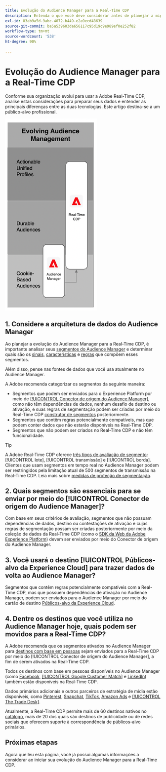 ```yaml
---
title: Evolução do Audience Manager para a Real-Time CDP
description: Entenda o que você deve considerar antes de planejar a migração do Audience Manager para a Real-Time CDP.
exl-id: 83ab9a5d-9abc-4072-b449-e2a9ecd48639
source-git-commit: ba5a539603da656117c95d19c9e989ef0e252f82
workflow-type: tm+mt
source-wordcount: '538'
ht-degree: 90%

---
```


# Evolução do Audience Manager para a Real-Time CDP

Conforme sua organização evolui para usar a Adobe Real-Time CDP, analise estas considerações para preparar seus dados e entender as principais diferenças entre as duas tecnologias. Este artigo destina-se a um público-alvo profissional.

![Diagrama de evolução do Audience Manager para a Real-Time CDP](/help/rtcdp/assets/aam-to-rtcdp-evolution.png)

## 1. Considere a arquitetura de dados do Audience Manager

Ao planejar a evolução do Audience Manager para a Real-Time CDP, é importante analisar seus [segmentos do Audience Manager](https://experienceleague.adobe.com/docs/audience-manager/user-guide/features/segments/segments-purpose.html?lang=pt-BR) e determinar quais são os [sinais](https://experienceleague.adobe.com/docs/audience-manager/user-guide/features/data-explorer/data-explorer-understanding-signals.html?lang=pt-BR), [características](https://experienceleague.adobe.com/docs/audience-manager/user-guide/features/traits/trait-details-page.html?lang=pt-BR) e [regras](https://experienceleague.adobe.com/docs/audience-manager/user-guide/features/segments/segment-builder.html?lang=pt-BR#segment-builder-section) que compõem esses segmentos.

Além disso, pense nas fontes de dados que você usa atualmente no Audience Manager.

A Adobe recomenda categorizar os segmentos da seguinte maneira:

* Segmentos que podem ser enviados para o Experience Platform por meio de [[!UICONTROL Conector de origem do Audience Manager]](/help/sources/connectors/adobe-applications/audience-manager.md), como não têm dependências de dados, nenhum desafio de destino ou ativação, e suas regras de segmentação podem ser criadas por meio do Real-Time CDP [construtor de segmentos](/help/segmentation/ui/segment-builder.md) posteriormente.
* Segmentos que contêm regras potencialmente compatíveis, mas que podem conter dados que não estarão disponíveis na Real-Time CDP.
* Segmentos que não podem ser criados no Real-Time CDP e não têm funcionalidade.

>[!TIP]
>
>A Adobe Real-Time CDP oferece [três tipos de avaliação de segmento](/help/segmentation/home.md#evaluate-segments): [!UICONTROL lote], [!UICONTROL transmissão] e [!UICONTROL borda]. Clientes que usam segmentos em tempo real no Audience Manager podem ser restringidos pela limitação atual de 500 segmentos de transmissão na Real-Time CDP. Leia mais sobre [medidas de proteção de segmentação](/help/profile/guardrails.md).

## 2. Quais segmentos são essenciais para se enviar por meio do [!UICONTROL Conector de origem do Audience Manager]?

Com base em seus critérios de avaliação, segmentos que não possuam dependências de dados, destino ou contestações de ativação e cujas regras de segmentação possam ser criadas posteriormente por meio da coleção de dados da Real-Time CDP (como o [SDK da Web da Adobe Experience Platform](/help/edge/web-sdk-faq.md)) devem ser enviados por meio do Conector de origem do Audience Manager.

## 3. Você usará o destino [!UICONTROL Públicos-alvo da Experience Cloud] para trazer dados de volta ao Audience Manager?

Segmentos que contêm regras potencialmente compatíveis com a Real-Time CDP, mas que possuem dependências de ativação no Audience Manager, podem ser enviados para o Audience Manager por meio do cartão de destino [Públicos-alvo da Experience Cloud](/help/destinations/catalog/adobe/experience-cloud-audiences.md).

## 4. Dentre os destinos que você utiliza no Audience Manager hoje, quais podem ser movidos para a Real-Time CDP?

A Adobe recomenda que os segmentos ativados no Audience Manager para [destinos com base em pessoas](https://experienceleague.adobe.com/docs/audience-manager/user-guide/features/destinations/people-based/people-based-destinations-overview.html?lang=pt-BR) sejam enviados para a Real-Time CDP por meio do [!UICONTROL Conector de origem do Audience Manager], a fim de serem ativados na Real-Time CDP.

Todos os destinos com base em pessoas disponíveis no Audience Manager (como [Facebook](/help/destinations/catalog/social/facebook.md), [[!UICONTROL Google Customer Match]](/help/destinations/catalog/advertising/google-customer-match.md) e [LinkedIn](/help/destinations/catalog/social/linkedin.md)) também estão disponíveis na Real-Time CDP.

Dados primários adicionais e outros parceiros de estratégia de mídia estão disponíveis, como [Pinterest](/help/destinations/catalog/advertising/pinterest.md), [Snapchat](/help/destinations/catalog/advertising/snap-inc.md), [TikTok](/help/destinations/catalog/social/tiktok.md), [Amazon Ads](/help/destinations/catalog/advertising/amazon-ads.md) e [[!UICONTROL The Trade Desk]](/help/destinations/catalog/advertising/tradedesk.md).

Atualmente, a Real-Time CDP permite mais de 60 destinos nativos no [catálogo](/help/destinations/catalog/overview.md), mais de 20 dos quais são destinos de publicidade ou de redes sociais que oferecem suporte à correspondência de públicos-alvo primários.

## Próximas etapas

Agora que leu esta página, você já possui algumas informações a considerar ao iniciar sua evolução do Audience Manager para a Real-Time CDP.
